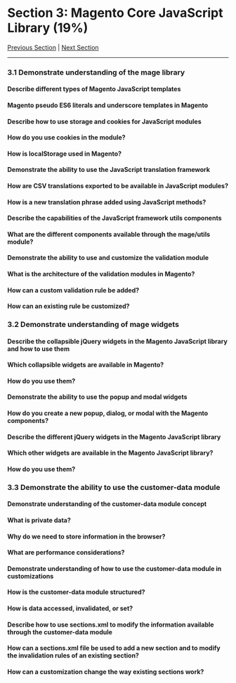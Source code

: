 # Section 3: Magento Core JavaScript Library (19%)

[Previous Section](./2.md) | [Next Section](./4.md)

-----


### **3.1**  Demonstrate understanding of the mage library

#### **Describe different types of Magento JavaScript templates**

#### **Magento pseudo ES6 literals and underscore templates in Magento**

#### **Describe how to use storage and cookies for JavaScript modules**

#### **How do you use cookies in the module?**

#### **How is localStorage used in Magento?**

#### **Demonstrate the ability to use the JavaScript translation framework**

#### **How are CSV translations exported to be available in JavaScript modules?**

#### **How is a new translation phrase added using JavaScript methods?**

#### **Describe the capabilities of the JavaScript framework utils components**

#### **What are the different components available through the mage/utils module?**

#### **Demonstrate the ability to use and customize the validation module**

#### **What is the architecture of the validation modules in Magento?**

#### **How can a custom validation rule be added?**

#### **How can an existing rule be customized?**

### **3.2**  Demonstrate understanding of mage widgets

#### **Describe the collapsible jQuery widgets in the Magento JavaScript library and how to use them**

#### **Which collapsible widgets are available in Magento?**

#### **How do you use them?**

#### **Demonstrate the ability to use the popup and modal widgets**

#### **How do you create a new popup, dialog, or modal with the Magento components?**

#### **Describe the different jQuery widgets in the Magento JavaScript library**

#### **Which other widgets are available in the Magento JavaScript library?**

#### **How do you use them?**

### **3.3**  Demonstrate the ability to use the customer-data module

#### **Demonstrate understanding of the customer-data module concept**

#### **What is private data?**

#### **Why do we need to store information in the browser?**

#### **What are performance considerations?**

#### **Demonstrate understanding of how to use the customer-data module in customizations**

#### **How is the customer-data module structured?**

#### **How is data accessed, invalidated, or set?**

#### **Describe how to use sections.xml to modify the information available through the customer-data module**

#### **How can a sections.xml file be used to add a new section and to modify the invalidation rules of an existing section?**

#### **How can a customization change the way existing sections work?**



